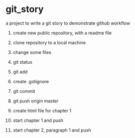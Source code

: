 # git_story

a project to write a git story to demonstrate github workflow

1. create new public repository, with a readme file

2. clone repository to a local machine

3. change some files

4. git status

5. git add

6. create .gotignore

7. git commit

8. git push origin master

9. create html file for chapter 1

10. start chapter 1 and push

11. start chapter 2, paragraph 1 and push


